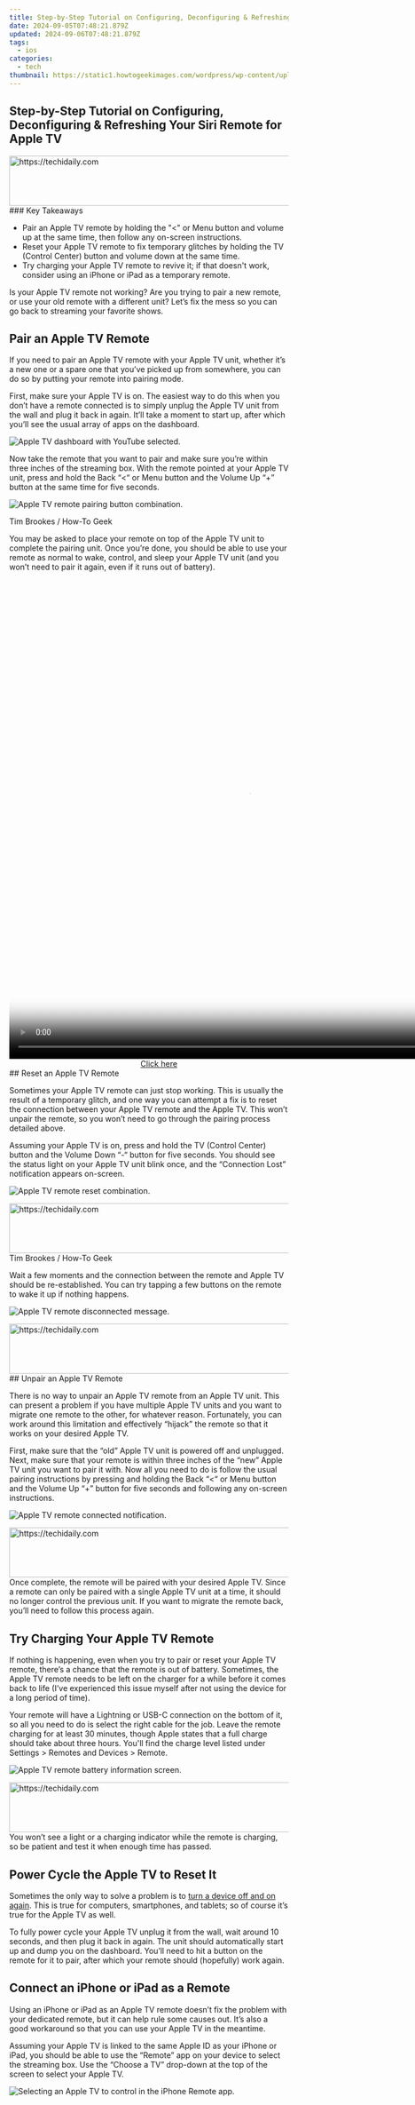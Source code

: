 ```yaml
---
title: Step-by-Step Tutorial on Configuring, Deconfiguring & Refreshing Your Siri Remote for Apple TV
date: 2024-09-05T07:48:21.879Z
updated: 2024-09-06T07:48:21.879Z
tags:
  - ios
categories:
  - tech
thumbnail: https://static1.howtogeekimages.com/wordpress/wp-content/uploads/2023/10/2-11.png
---
```


## Step-by-Step Tutorial on Configuring, Deconfiguring & Refreshing Your Siri Remote for Apple TV

<!-- affiliate ads begin -->
<a href="https://appsumo.8odi.net/c/5597632/2043618/7443" target="_top" id="2043618">
  <img src="//a.impactradius-go.com/display-ad/7443-2043618" border="0" alt="https://techidaily.com" width="728" height="90"/>
</a>
<img height="0" width="0" src="https://appsumo.8odi.net/i/5597632/2043618/7443" style="position:absolute;visibility:hidden;" border="0" />
<!-- affiliate ads end -->
### Key Takeaways

* Pair an Apple TV remote by holding the "<" or Menu button and volume up at the same time, then follow any on-screen instructions.
* Reset your Apple TV remote to fix temporary glitches by holding the TV (Control Center) button and volume down at the same time.
* Try charging your Apple TV remote to revive it; if that doesn't work, consider using an iPhone or iPad as a temporary remote.

 Is your Apple TV remote not working? Are you trying to pair a new remote, or use your old remote with a different unit? Let’s fix the mess so you can go back to streaming your favorite shows.

##  Pair an Apple TV Remote

 If you need to pair an Apple TV remote with your Apple TV unit, whether it’s a new one or a spare one that you’ve picked up from somewhere, you can do so by putting your remote into pairing mode.

 First, make sure your Apple TV is on. The easiest way to do this when you don’t have a remote connected is to simply unplug the Apple TV unit from the wall and plug it back in again. It’ll take a moment to start up, after which you’ll see the usual array of apps on the dashboard.

![Apple TV dashboard with YouTube selected.](https://static1.howtogeekimages.com/wordpress/wp-content/uploads/2024/05/apple_tv_dash.png) 

 Now take the remote that you want to pair and make sure you’re within three inches of the streaming box. With the remote pointed at your Apple TV unit, press and hold the Back “<“ or Menu button and the Volume Up “+” button at the same time for five seconds.

![Apple TV remote pairing button combination.](https://static1.howtogeekimages.com/wordpress/wp-content/uploads/2024/05/apple_tv_menu-vol_up.jpg) 

Tim Brookes / How-To Geek

 You may be asked to place your remote on top of the Apple TV unit to complete the pairing unit. Once you’re done, you should be able to use your remote as normal to wake, control, and sleep your Apple TV unit (and you won’t need to pair it again, even if it runs out of battery).

<!-- affiliate ads begin -->
<span id="1484963">
					<video width="864" height="864" style="cursor:pointer"
           poster="//a.impactradius-go.com/display-clicktoplayimage/1484963.png"
           onclick="if(!this.playClicked){this.play();this.setAttribute('controls',true);this.playClicked=true;}">
	   <source src="//a.impactradius-go.com/display-ad/16446-1484963">
	   <img src="//a.impactradius-go.com/display-clicktoplayimage/1484963.png" style="border: none; height: 100%; width: 100%; object-fit: contain">
	</video>
	<div style="width:540px;text-align:center"><a href="javascript:window.open(decodeURIComponent('https%3A%2F%2Flaganoo.pxf.io%2Fc%2F5597632%2F1484963%2F16446'), '_blank');void(0);">Click here</a></div>
</span>
<img height="0" width="0" src="https://imp.pxf.io/i/5597632/1484963/16446" style="position:absolute;visibility:hidden;" border="0" />
<!-- affiliate ads end -->
##  Reset an Apple TV Remote

 Sometimes your Apple TV remote can just stop working. This is usually the result of a temporary glitch, and one way you can attempt a fix is to reset the connection between your Apple TV remote and the Apple TV. This won’t unpair the remote, so you won’t need to go through the pairing process detailed above.

 Assuming your Apple TV is on, press and hold the TV (Control Center) button and the Volume Down “-“ button for five seconds. You should see the status light on your Apple TV unit blink once, and the “Connection Lost” notification appears on-screen.

![Apple TV remote reset combination.](https://static1.howtogeekimages.com/wordpress/wp-content/uploads/2024/05/apple_tv_tv-vol_down.jpg) 

<!-- affiliate ads begin -->
<a href="https://appsumo.8odi.net/c/5597632/2123728/7443" target="_top" id="2123728">
  <img src="//a.impactradius-go.com/display-ad/7443-2123728" border="0" alt="https://techidaily.com" width="728" height="90"/>
</a>
<img height="0" width="0" src="https://appsumo.8odi.net/i/5597632/2123728/7443" style="position:absolute;visibility:hidden;" border="0" />
<!-- affiliate ads end -->
Tim Brookes / How-To Geek

 Wait a few moments and the connection between the remote and Apple TV should be re-established. You can try tapping a few buttons on the remote to wake it up if nothing happens.

![Apple TV remote disconnected message.](https://static1.howtogeekimages.com/wordpress/wp-content/uploads/2024/05/apple_tv_remote_disconnected.png) 

<!-- affiliate ads begin -->
<a href="https://aligracehair.sjv.io/c/5597632/1959712/19272" target="_top" id="1959712">
  <img src="//a.impactradius-go.com/display-ad/19272-1959712" border="0" alt="https://techidaily.com" width="728" height="90"/>
</a>
<img height="0" width="0" src="https://aligracehair.sjv.io/i/5597632/1959712/19272" style="position:absolute;visibility:hidden;" border="0" />
<!-- affiliate ads end -->
##  Unpair an Apple TV Remote

 There is no way to unpair an Apple TV remote from an Apple TV unit. This can present a problem if you have multiple Apple TV units and you want to migrate one remote to the other, for whatever reason. Fortunately, you can work around this limitation and effectively “hijack” the remote so that it works on your desired Apple TV.

 First, make sure that the “old” Apple TV unit is powered off and unplugged. Next, make sure that your remote is within three inches of the “new” Apple TV unit you want to pair it with. Now all you need to do is follow the usual pairing instructions by pressing and holding the Back “<“ or Menu button and the Volume Up “+” button for five seconds and following any on-screen instructions.

![Apple TV remote connected notification.](https://static1.howtogeekimages.com/wordpress/wp-content/uploads/2024/05/apple_tv_remote_connected.png) 

<!-- affiliate ads begin -->
<a href="https://aligracehair.sjv.io/c/5597632/1925549/19272" target="_top" id="1925549">
  <img src="//a.impactradius-go.com/display-ad/19272-1925549" border="0" alt="https://techidaily.com" width="728" height="90"/>
</a>
<img height="0" width="0" src="https://aligracehair.sjv.io/i/5597632/1925549/19272" style="position:absolute;visibility:hidden;" border="0" />
<!-- affiliate ads end -->
 Once complete, the remote will be paired with your desired Apple TV. Since a remote can only be paired with a single Apple TV unit at a time, it should no longer control the previous unit. If you want to migrate the remote back, you’ll need to follow this process again.

##  Try Charging Your Apple TV Remote

 If nothing is happening, even when you try to pair or reset your Apple TV remote, there’s a chance that the remote is out of battery. Sometimes, the Apple TV remote needs to be left on the charger for a while before it comes back to life (I’ve experienced this issue myself after not using the device for a long period of time).

 Your remote will have a Lightning or USB-C connection on the bottom of it, so all you need to do is select the right cable for the job. Leave the remote charging for at least 30 minutes, though Apple states that a full charge should take about three hours. You'll find the charge level listed under Settings > Remotes and Devices > Remote.

![Apple TV remote battery information screen.](https://static1.howtogeekimages.com/wordpress/wp-content/uploads/2024/05/apple_tv_remote_battery.png) 

<!-- affiliate ads begin -->
<a href="https://appsumo.8odi.net/c/5597632/2111995/7443" target="_top" id="2111995">
  <img src="//a.impactradius-go.com/display-ad/7443-2111995" border="0" alt="https://techidaily.com" width="728" height="90"/>
</a>
<img height="0" width="0" src="https://appsumo.8odi.net/i/5597632/2111995/7443" style="position:absolute;visibility:hidden;" border="0" />
<!-- affiliate ads end -->
 You won’t see a light or a charging indicator while the remote is charging, so be patient and test it when enough time has passed.

##  Power Cycle the Apple TV to Reset It

 Sometimes the only way to solve a problem is to [turn a device off and on again](https://android-pokemon-go.techidaily.com/in-2024-all-you-need-to-know-about-mega-greninja-for-motorola-moto-g13-drfone-by-drfone-virtual-android/). This is true for computers, smartphones, and tablets; so of course it’s true for the Apple TV as well.

 To fully power cycle your Apple TV unplug it from the wall, wait around 10 seconds, and then plug it back in again. The unit should automatically start up and dump you on the dashboard. You’ll need to hit a button on the remote for it to pair, after which your remote should (hopefully) work again.

##  Connect an iPhone or iPad as a Remote

 Using an iPhone or iPad as an Apple TV remote doesn’t fix the problem with your dedicated remote, but it can help rule some causes out. It’s also a good workaround so that you can use your Apple TV in the meantime.

 Assuming your Apple TV is linked to the same Apple ID as your iPhone or iPad, you should be able to use the “Remote” app on your device to select the streaming box. Use the “Choose a TV” drop-down at the top of the screen to select your Apple TV.

![Selecting an Apple TV to control in the iPhone Remote app.](https://static1.howtogeekimages.com/wordpress/wp-content/uploads/2024/05/apple_tv_remote_iphone.jpg) 

<!-- affiliate ads begin -->
<span id="1975555">
					<video width="128" height="480" style="cursor:pointer"
           poster="//a.impactradius-go.com/display-clicktoplayimage/1975555.png"
           onclick="if(!this.playClicked){this.play();this.setAttribute('controls',true);this.playClicked=true;}">
	   <source src="//a.impactradius-go.com/display-ad/22993-1975555">
	   <img src="//a.impactradius-go.com/display-clicktoplayimage/1975555.png" style="border: none; height: 100%; width: 100%; object-fit: contain">
	</video>
	<div style="width:80px;text-align:center"><a href="javascript:window.open(decodeURIComponent('https%3A%2F%2Fhomestyler.sjv.io%2Fc%2F5597632%2F1975555%2F22993'), '_blank');void(0);">Click here</a></div>
</span>
<img height="0" width="0" src="https://imp.pxf.io/i/5597632/1975555/22993" style="position:absolute;visibility:hidden;" border="0" />
<!-- affiliate ads end -->
 If you don’t see your Apple TV listed, you can try waking it by restarting it (unplug it and then plug it back in, and wait for it to boot) and then selecting the Apple TV when it appears in the app. You may need to pair the iPhone, just follow any on-screen instructions.

 Once connected you can use the trackpad interface just as you would your normal remote. You also have access to playback controls, a back button, and the TV or Control Center button plus a power button at the top of the screen.

##  Try Updating Your Apple TV

 Updating your Apple TV may help resolve some issues, though it’s a bit of a long shot. You’ll also need to be able to control your Apple TV using another device to do this.

![Updating the tvOS software on an Apple TV.](https://static1.howtogeekimages.com/wordpress/wp-content/uploads/2024/05/apple_tv_update_software2.png) 

 With your iPhone or iPad connected as a remote, navigate to Settings > System > Software Updates and install any outstanding updates. The Apple TV will restart, after which you can try using (or pairing) your remote again.

<!-- affiliate ads begin -->
<span id="1982499">
					<video width="576" height="240" style="cursor:pointer"
           poster="//a.impactradius-go.com/display-clicktoplayimage/1982499.png"
           onclick="if(!this.playClicked){this.play();this.setAttribute('controls',true);this.playClicked=true;}">
	   <source src="//a.impactradius-go.com/display-ad/22993-1982499">
	   <img src="//a.impactradius-go.com/display-clicktoplayimage/1982499.png" style="border: none; height: 100%; width: 100%; object-fit: contain">
	</video>
	<div style="width:360px;text-align:center"><a href="javascript:window.open(decodeURIComponent('https%3A%2F%2Fhomestyler.sjv.io%2Fc%2F5597632%2F1982499%2F22993'), '_blank');void(0);">Click here</a></div>
</span>
<img height="0" width="0" src="https://imp.pxf.io/i/5597632/1982499/22993" style="position:absolute;visibility:hidden;" border="0" />
<!-- affiliate ads end -->
##  Control Your Apple TV with a TV or Universal Remote

 Another option for controlling your Apple TV is to use a standard TV remote, which relies on a shared media standard called HDMI-CEC. This technology allows you to [control streaming boxes and game consoles with a single remote](https://extra-support.techidaily.com/2024-approved-maximizing-gopro-footage/).

 Again, you’ll need some method of controlling your Apple TV to set this up (we recommend a paired iPhone or iPad using the instructions above). Once you’ve done so, navigate to Settings > Remotes and Devices > Learn Remote then hit “Start” and then follow the on-screen instructions to teach your Apple TV to identify your TV remote.

![Teaching an Apple TV to use a regular TV remote.](https://static1.howtogeekimages.com/wordpress/wp-content/uploads/2024/05/apple_tv_learn_remote.png) 

 Remember that your TV will also react to any buttons you press, so this can occasionally cause issues if the required buttons trigger functions on your TV.

<!-- affiliate ads begin -->
<a href="https://malaysia-healthcare-travel-council.pxf.io/c/5597632/1576477/17382" target="_top" id="1576477">
  <img src="//a.impactradius-go.com/display-ad/17382-1576477" border="0" alt="https://techidaily.com" width="160" height="90"/>
</a>
<img height="0" width="0" src="https://malaysia-healthcare-travel-council.pxf.io/i/5597632/1576477/17382" style="position:absolute;visibility:hidden;" border="0" />
<!-- affiliate ads end -->
##  Control Your Apple TV with a Game Controller

 Compatible game controllers like the Xbox Core controller and Sony’s DualSense controller are [great additions to an Apple TV](https://facebook-video-recording.techidaily.com/best-fb-video-extractors-for-ios-devices-ranked-1-for-2024/) if you want to use the unit to play games. They also control the interface once paired, which can be a convenient remote replacement for some users.

 You’ll need some way of controlling the Apple TV to set this up, so try connecting an iPhone or iPad using the Remote app before you begin. Put your controller of choice into pairing mode (the instructions will differ depending on which gamepad you’re trying to pair). To pair, navigate to Settings > Remotes and Devices > Bluetooth and select your controller from the list (or use Control Center by holding the TV button).

![View vvailable game controllers on an Apple TV via Control Center.](https://static1.howtogeekimages.com/wordpress/wp-content/uploads/2024/05/apple_tv_game_controller-1.png) 

 After pairing, your controller should stay paired with your Apple TV, depending on which pad you’re using.

<!-- affiliate ads begin -->
<span id="1770526">
					<video width="240" height="480" style="cursor:pointer"
           poster="//a.impactradius-go.com/display-clicktoplayimage/1770526.png"
           onclick="if(!this.playClicked){this.play();this.setAttribute('controls',true);this.playClicked=true;}">
	   <source src="//a.impactradius-go.com/display-ad/20702-1770526">
	   <img src="//a.impactradius-go.com/display-clicktoplayimage/1770526.png" style="border: none; height: 100%; width: 100%; object-fit: contain">
	</video>
	<div style="width:150px;text-align:center"><a href="javascript:window.open(decodeURIComponent('https%3A%2F%2Ftokenmetrics.sjv.io%2Fc%2F5597632%2F1770526%2F20702'), '_blank');void(0);">Click here</a></div>
</span>
<img height="0" width="0" src="https://imp.pxf.io/i/5597632/1770526/20702" style="position:absolute;visibility:hidden;" border="0" />
<!-- affiliate ads end -->
##  Consider Replacing the Remote

 If nothing’s working and using a remote control substitute like your iPhone or TV remote isn’t working for you, consider replacing your Apple TV remote with a new one.

 With the instructions mentioned in this article, you could even save some money and opt for a used remote which you can manually pair with your Apple TV. Alternatively, you can buy a replacement [Siri Remote (third-generation)](https://www.apple.com/shop/product/MNC73AM/A/siri-remote) for $59.00\. This remote works with all models of Apple TV from the Apple TV HD onwards.

<ins class="adsbygoogle"
     style="display:block"
     data-ad-format="autorelaxed"
     data-ad-client="ca-pub-7571918770474297"
     data-ad-slot="1223367746"></ins>



<ins class="adsbygoogle"
     style="display:block"
     data-ad-client="ca-pub-7571918770474297"
     data-ad-slot="8358498916"
     data-ad-format="auto"
     data-full-width-responsive="true"></ins>

<span class="atpl-alsoreadstyle">Also read:</span>
<div><ul>
<li><a href="https://visual-screen-recording.techidaily.com/new-2024-approved-chromebook-shutter-magic-4-simple-steps/"><u>[New] 2024 Approved  Chromebook Shutter Magic - 4 Simple Steps</u></a></li>
<li><a href="https://eaxpv-info.techidaily.com/new-how-to-force-youtube-cc-to-stay-on-and-get-more-views-for-2024/"><u>[New] How to Force YouTube CC to Stay On and Get More Views for 2024</u></a></li>
<li><a href="https://video-capture.techidaily.com/new-in-2024-unlocking-ez-grabbers-potential-with-this-user-friendly-tutorial/"><u>[New] In 2024, Unlocking EZ Grabber's Potential with This User-Friendly Tutorial</u></a></li>
<li><a href="https://instagram-clips.techidaily.com/updated-filter-phenomena-social-media-hits/"><u>[Updated] Filter Phenomena  Social Media Hits</u></a></li>
<li><a href="https://remote-screen-capture.techidaily.com/updated-keeping-synchronization-fix-frame-disruptions-in-obs-for-2024/"><u>[Updated] Keeping Synchronization  Fix Frame Disruptions in OBS for 2024</u></a></li>
<li><a href="https://extra-approaches.techidaily.com/updated-revolutionary-collages-made-simple-by-picshot/"><u>[Updated] Revolutionary Collages Made Simple by Picshot</u></a></li>
<li><a href="https://facebook-video-content.techidaily.com/updated-secret-social-scrolls-best-kept-facebook-memes-for-2024/"><u>[Updated] Secret Social Scrolls  Best-Kept Facebook Memes for 2024</u></a></li>
<li><a href="https://win-howtos.techidaily.com/windows-critical-issue-no-41-resolved/"><u>[Windows] Critical Issue No. 41 Resolved</u></a></li>
<li><a href="https://extra-tips.techidaily.com/10-superior-approaches-to-live-cricket-broadcasting-for-2024/"><u>10 Superior Approaches to Live Cricket Broadcasting for 2024</u></a></li>
<li><a href="https://some-techniques.techidaily.com/2024-approved-future-forward-entertainment-unveiling-the-lg-bp550-update/"><u>2024 Approved  Future-Forward Entertainment  Unveiling the LG BP550 Update</u></a></li>
<li><a href="https://os-tips.techidaily.com/cant-remember-your-ios-device-lock-code-easy-solutions-for-accessing-your-phone/"><u>Can't Remember Your iOS Device Lock Code? Easy Solutions for Accessing Your Phone</u></a></li>
<li><a href="https://extra-lessons.techidaily.com/crafting-stories-excellence-among-8-film-categories-for-2024/"><u>Crafting Stories  Excellence Among 8 Film Categories for 2024</u></a></li>
<li><a href="https://os-tips.techidaily.com/discover-the-causes-of-your-sluggish-ipad-and-effective-ways-to-boost-its-performance/"><u>Discover the Causes of Your Sluggish iPad & Effective Ways to Boost Its Performance</u></a></li>
<li><a href="https://os-tips.techidaily.com/eat-healthy-foods-rich-in-omega-3-fatty-acids-foods-high-in-omega-3s-have-shown-promising-results-when-it-comes-to-reducing-depressive-symptoms-these-includ19/"><u>Eat Healthy Foods Rich in Omega-3 Fatty Acids: Foods High in Omega 3’S Have Shown Promising Results when It Comes to Reducing Depressive Symptoms. These Include Fish Oils (Salmon or Tuna), Flaxseed Oil Capsules, Walnuts & Soybeans Amongst Other Sources</u></a></li>
<li><a href="https://os-tips.techidaily.com/essential-tricks-for-clearing-up-iphone-storage-issues-following-the-ios-n-version-release/"><u>Essential Tricks for Clearing Up iPhone Storage Issues Following the iOS N Version Release</u></a></li>
<li><a href="https://os-tips.techidaily.com/fixing-the-issue-iphone-frozen-during-ios-1817-software-upgrade/"><u>Fixing the Issue: IPhone Frozen During iOS 18/17 Software Upgrade</u></a></li>
<li><a href="https://os-tips.techidaily.com/1723620258067-full-iphone-storage-discover-14-immediate-fixes/"><u>Full iPhone Storage? Discover 14 Immediate Fixes!</u></a></li>
<li><a href="https://os-tips.techidaily.com/get-your-iphone-navigating-out-of-sticky-zoom-with-these-5-guaranteed-fixes/"><u>Get Your iPhone Navigating Out of Sticky Zoom with These 5 Guaranteed Fixes</u></a></li>
<li><a href="https://os-tips.techidaily.com/how-to-repair-your-iphones-alarm-function-a-step-by-step-troubleshooting-guide/"><u>How to Repair Your iPhone's Alarm Function: A Step-by-Step Troubleshooting Guide</u></a></li>
<li><a href="https://os-tips.techidaily.com/imessage-image-vanishing-issue-heres-the-ultimate-guide-to-resolving-it/"><u>IMessage Image Vanishing Issue? Here's the Ultimate Guide to Resolving It !</u></a></li>
<li><a href="https://twitter-clips.techidaily.com/in-2024-laughter-league-social-medias-best-jokes/"><u>In 2024, Laughter League  Social Media's Best Jokes</u></a></li>
<li><a href="https://extra-approaches.techidaily.com/in-2024-leading-edges-in-mobile-photography-best-phones-for-clear-videos/"><u>In 2024, Leading Edges in Mobile Photography  Best Phones for Clear Videos</u></a></li>
<li><a href="https://facebook-video-share.techidaily.com/in-2024-youtubes-centralized-digital-media-command-center/"><u>In 2024, YouTube's Centralized Digital Media Command Center</u></a></li>
<li><a href="https://os-tips.techidaily.com/quick-fixes-for-eliminating-audio-echo-on-your-iphone-series-13-11-x/"><u>Quick Fixes for Eliminating Audio Echo on Your iPhone (Series 13-11, X)</u></a></li>
<li><a href="https://os-tips.techidaily.com/reviving-ipad-connectivity-essential-steps-for-reactivating-the-usb-driver/"><u>Reviving iPad Connectivity: Essential Steps for Reactivating the USB Driver</u></a></li>
<li><a href="https://os-tips.techidaily.com/solutions-for-fixing-yahoo-email-issues-on-ios-devices/"><u>Solutions for Fixing Yahoo Email Issues on iOS Devices</u></a></li>
<li><a href="https://os-tips.techidaily.com/solving-the-issue-when-your-iphone-notes-wont-update-across-devices/"><u>Solving the Issue: When Your iPhone Notes Won't Update Across Devices</u></a></li>
<li><a href="https://os-tips.techidaily.com/solving-the-puzzle-of-itunes-error-17-explore-8-proven-strategies-in-our-comprehensive-tutorial/"><u>Solving the Puzzle of iTunes Error 17 - Explore 8 Proven Strategies in Our Comprehensive Tutorial</u></a></li>
<li><a href="https://os-tips.techidaily.com/step-by-step-guide-fixing-a-mac-frozen-on-the-startup-with-an-apple-icon-displayed/"><u>Step-by-Step Guide: Fixing a Mac Frozen on the Startup with an Apple Icon Displayed</u></a></li>
<li><a href="https://os-tips.techidaily.com/step-by-step-guide-mastering-entry-and-exit-techniques-from-ipod-recovery-mode/"><u>Step-by-Step Guide: Mastering Entry and Exit Techniques From iPod Recovery Mode</u></a></li>
<li><a href="https://os-tips.techidaily.com/the-encyclopedia-britannica-anubis-online-available-at-(httpswwwbritannicacomtopicanubis)/"><u>The Encyclopedia Britannica – Anubis [Online] Available At: <https://www.britannica.com/topic/Anubis></u></a></li>
<li><a href="https://os-tips.techidaily.com/the-internet-sacred-text-archive-poetic-edda-skaldskaparmal-voluspa-online-available-at-(httpwwwsacred-textscomneueddh)/"><u>The Internet Sacred Text Archive – Poetic Edda: Skáldskaparmál, Voluspa [Online] Available At: <http://www.sacred-texts.com/neu/eddh></u></a></li>
<li><a href="https://os-tips.techidaily.com/top-5-easy-fixes-for-overcoming-iphones-passcode-demand/"><u>Top 5 Easy Fixes for Overcoming iPhone's Passcode Demand</u></a></li>
<li><a href="https://os-tips.techidaily.com/trouble-with-iphone-personal-hotspot-here-are-proven-solutions-to-restore-connectivity/"><u>Trouble with iPhone Personal Hotspot? Here Are Proven Solutions to Restore Connectivity</u></a></li>
<li><a href="https://os-tips.techidaily.com/1723620255570-troubled-by-a-glitchy-smartphone-discover-5-simple-fixes/"><u>Troubled by a Glitchy Smartphone? Discover 5 Simple Fixes</u></a></li>
<li><a href="https://os-tips.techidaily.com/troubleshooting-an-unresponsive-display-repairing-apples-iphone-touch-issues/"><u>Troubleshooting an Unresponsive Display: Repairing Apple's iPhone Touch Issues</u></a></li>
<li><a href="https://os-tips.techidaily.com/troubleshooting-steps-when-your-iphone-contacts-wont-update-on-icloud/"><u>Troubleshooting Steps When Your iPhone Contacts Won't Update on iCloud</u></a></li>
<li><a href="https://os-tips.techidaily.com/1723620250948-unable-to-add-songs-to-your-iphone-discover-the-top-5-fixes/"><u>Unable to Add Songs to Your iPhone? Discover the Top 5 Fixes!</u></a></li>
<li><a href="https://os-tips.techidaily.com/uncover-7-proven-fixes-for-when-your-iphone-fails-to-ringu-understanding-causes-and-remedies/"><u>Uncover 7 Proven Fixes for When Your iPhone Fails to Ringu: Understanding Causes and Remedies</u></a></li>
<li><a href="https://os-tips.techidaily.com/unlock-your-ios-device-top-5-methods-to-circumvent-the-iphone-lock-screen-without-accessing-siri/"><u>Unlock Your iOS Device: Top 5 Methods to Circumvent the iPhone Lock Screen Without Accessing Siri</u></a></li>
<li><a href="https://program-issues.techidaily.com/unstick-your-youtube-videos-a-guide-for-syncing-sound-and-visuals-in-chromefirefox/"><u>Unstick Your YouTube Videos - A Guide for Syncing Sound and Visuals in Chrome/Firefox</u></a></li>
</ul></div>
